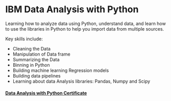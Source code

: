 # IBM Data Analysis with Python

Learning how to analyze data using Python, understand data, and learn how to use the libraries in Python to help you import data from multiple sources. 

Key skills include:
-	Cleaning the Data 
-	Manipulation of Data frame
-	Summarizing the Data 
-	Binning in Python
-	Building machine learning Regression models 
-	Building data pipelines 
-	Learning about data Analysis libraries: Pandas, Numpy and Scipy


#### [Data Analysis with Python Certificate](https://www.coursera.org/account/accomplishments/certificate/EV24UGN347M9)

